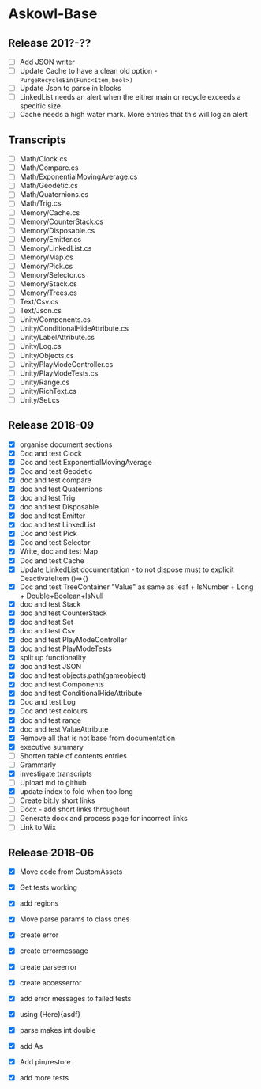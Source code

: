 # Askowl-Base

## Release 201?-??

- [ ] Add JSON writer
- [ ] Update Cache to have a clean old option - `PurgeRecycleBin(Func<Item,bool>)`
- [ ] Update Json to parse in blocks
- [ ] LinkedList needs an alert when the either main or recycle exceeds a specific size
- [ ] Cache needs a high water mark. More entries that this will log an alert

## Transcripts

- [ ] Math/Clock.cs
- [ ] Math/Compare.cs
- [ ] Math/ExponentialMovingAverage.cs
- [ ] Math/Geodetic.cs
- [ ] Math/Quaternions.cs
- [ ] Math/Trig.cs
- [ ] Memory/Cache.cs
- [ ] Memory/CounterStack.cs
- [ ] Memory/Disposable.cs
- [ ] Memory/Emitter.cs
- [ ] Memory/LinkedList.cs
- [ ] Memory/Map.cs
- [ ] Memory/Pick.cs
- [ ] Memory/Selector.cs
- [ ] Memory/Stack.cs
- [ ] Memory/Trees.cs
- [ ] Text/Csv.cs
- [ ] Text/Json.cs
- [ ] Unity/Components.cs
- [ ] Unity/ConditionalHideAttribute.cs
- [ ] Unity/LabelAttribute.cs
- [ ] Unity/Log.cs
- [ ] Unity/Objects.cs
- [ ] Unity/PlayModeController.cs
- [ ] Unity/PlayModeTests.cs
- [ ] Unity/Range.cs
- [ ] Unity/RichText.cs
- [ ] Unity/Set.cs

## Release 2018-09

- [x] organise document sections
- [x] Doc and test Clock
- [x] Doc and test ExponentialMovingAverage
- [x] Doc and test Geodetic
- [x] doc and test compare
- [x] doc and test Quaternions
- [x] doc and test Trig
- [x] doc and test Disposable
- [x] doc and test Emitter
- [x] doc and test LinkedList
- [x] Doc and test Pick
- [x] Doc and test Selector
- [x] Write, doc and test Map
- [x] Doc and test Cache
- [x] Update LinkedList documentation - to not dispose must to explicit DeactivateItem ()=>{}
- [x] Doc and test TreeContainer "Value" as same as leaf + IsNumber + Long + Double+Boolean+IsNull
- [x] doc and test Stack
- [x] doc and test CounterStack
- [x] doc and test Set
- [x] doc and test Csv
- [x] doc and test PlayModeController
- [x] doc and test PlayModeTests
- [x] split up functionality
- [x] doc and test JSON
- [x] doc and test objects.path(gameobject)
- [x] doc and test Components
- [x] doc and test ConditionalHideAttribute
- [x] Doc and test Log
- [x] Doc and test colours
- [x] doc and test range
- [x] doc and test ValueAttribute
- [x] Remove all that is not base from documentation
- [x] executive summary
- [ ] Shorten table of contents entries
- [ ] Grammarly
- [x] investigate transcripts
- [ ] Upload md to github
- [x] update index to fold when too long
- [ ] Create bit.ly short links
- [ ] Docx - add short links throughout
- [ ] Generate docx and process page for incorrect links
- [ ] Link to Wix

## ~~Release 2018-06~~

* [x] Move code from CustomAssets
* [x] Get tests working
* [x] add regions
* [x] Move parse params to class ones
* [x] create error
* [x] create errormessage
* [x] create parseerror
* [x] create accesserror
* [x] add error messages to failed tests
* [x] using (Here){asdf}
* [x] parse makes int double
* [x] add As
* [x] Add pin/restore
* [x] add more tests

